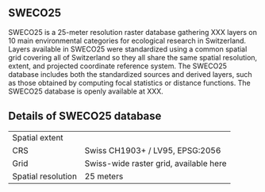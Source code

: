 ## SWECO25

SWECO25 is a 25-meter resolution raster database gathering XXX layers on 10 main environmental categories for ecological research in Switzerland. Layers available in SWECO25 were standardized using a common spatial grid covering all of Switzerland so they all share the same spatial resolution, extent, and projected coordinate reference system. The SWECO25 database includes both the standardized sources and derived layers, such as those obtained by computing focal statistics or distance functions. The SWECO25 database is openly available at XXX.

## Details of SWECO25 database

|                    |                                        |
| ------------------ | -------------------------------------- |
| Spatial extent     |                                        |
| CRS                | Swiss CH1903+ / LV95, EPSG:2056        |
| Grid               | Swiss-wide raster grid, available here |
| Spatial resolution | 25 meters                              |


